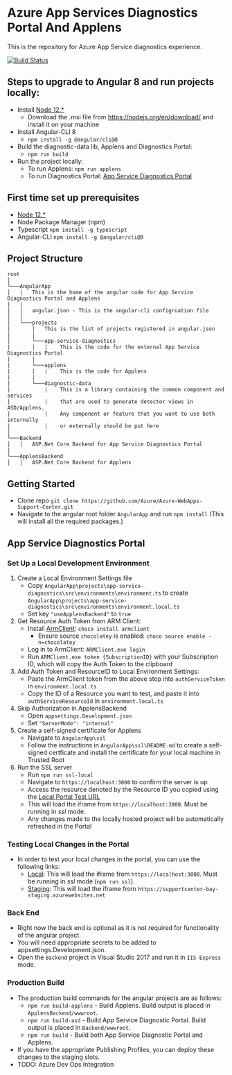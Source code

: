 # Azure App Services Diagnostics Portal And Applens

This is the repository for Azure App Service diagnostics experience.

[![Build Status](https://dev.azure.com/app-service-diagnostics-portal/app-service-diagnostics-portal/_apis/build/status/Angular%20PR%20Build?branchName=master)](https://dev.azure.com/app-service-diagnostics-portal/app-service-diagnostics-portal/_build/latest?definitionId=1&branchName=master)

## Steps to upgrade to Angular 8 and run projects locally:

- Install [Node 12.*](https://nodejs.org/en/download/)
   - Download the .msi file from https://nodejs.org/en/download/ and install it on your machine
- Install Angular-CLI 8
   - `npm install -g @angular/cli@8`
- Build the diagnostic-data lib, Applens and Diagnostics Portal:
  - `npm run build`
- Run the project locally:
   - To run Applens: `npm run applens`
   - To run Diagnostics Portal: <a class="anchor" aria-hidden="true" href="#app-service-diagnostics-portal">App Service Diagnostics Portal</a>
  
## First time set up prerequisites
- [Node 12.*](https://nodejs.org/en/download/)
- Node Package Manager (npm)
- Typescript
  `npm install -g typescript`
- Angular-CLI
  `npm install -g @angular/cli@8`

## Project Structure

```
root
│
└───AngularApp
│   │   This is the home of the angular code for App Service Diagnostics Portal and Applens
|   |
|   |   angular.json - This is the angular-cli configruation file
│   │
│   └───projects
|       |   This is the list of projects registered in angular.json
|       |
│       └───app-service-diagnostics
|       |   |    This is the code for the external App Service Diagnostics Portal
|       |
|       └───applens
|       |   |    This is the code for Applens
|       |
|       └───diagnostic-data
|           |    This is a library containing the common component and services
|           |    that are used to generate detector views in ASD/Applens.
|           |    Any component or feature that you want to use both internally
|           |    or externally should be put here
│
└───Backend
│   │   ASP.Net Core Backend for App Service Diagnostics Portal
|
└───ApplensBackend
│   │   ASP.Net Core Backend for Applens
```

## Getting Started

- Clone repo `git clone https://github.com/Azure/Azure-WebApps-Support-Center.git`
- Navigate to the angular root folder `AngularApp` and run `npm install` (This will install all the required packages.)

## App Service Diagnostics Portal

### Set Up a Local Development Environment

1. Create a Local Environment Settings file
   - Copy `AngularApp\projects\app-service-diagnostics\src\environments\environment.ts` to create `AngularApp\projects\app-service-diagnostics\src\environments\environment.local.ts`
   - Set key `"useApplensBackend"` to `true`
2. Get Resource Auth Token from ARM Client:
   - Install <a href="https://github.com/projectkudu/ARMClient">ArmClient</a>: `choco install armclient`
     - Ensure source `chocolatey` is enabled: `choco source enable -n=chocolatey`
   - Log in to ArmClient: `ARMClient.exe login`
   - Run `ARMClient.exe token {SubscriptionID}` with your Subscription ID, which will copy the Auth Token to the clipboard
3. Add Auth Token and ResourceID to Local Environment Settings:
   - Paste the ArmClient token from the above step into `authServiceToken` in `environment.local.ts`
   - Copy the ID of a Resource you want to test, and paste it into `authServiceResourceId` in `environment.local.ts`
4. Skip Authorization in ApplensBackend
   - Open `appsettings.Development.json`
   - Set `"ServerMode": "internal"`
5. Create a self-signed certificate for Applens
   - Navigate to `AngularApp\ssl`
   - Follow the instructions in `AngularApp\ssl\README.md` to create a self-signed certficate and install the certificate for your local machine in Trusted Root
6. Run the SSL server
   - Run `npm run ssl-local`
   - Navigate to `https://localhost:3000` to confirm the server is up
   - Access the resource denoted by the Resource ID you copied using the [Local Portal Test URL](https://ms.portal.azure.com/?websitesextension_ext=asd.env%3Dlocal)
   - This will load the iframe from `https://localhost:3000`. Must be running in *ssl* mode.
   - Any changes made to the locally hosted project will be automatically refreshed in the Portal

### Testing Local Changes in the Portal

- In order to test your local changes in the portal, you can use the following links:
  - [Local](https://ms.portal.azure.com/?websitesextension_ext=asd.env%3Dlocal): This will load the iframe from `https://localhost:3000`. Must be running in *ssl* mode (`npm run ssl`).
  - [Staging](https://ms.portal.azure.com/?websitesextension_ext=asd.env%3Dstaging): This will load the iframe from `https://supportcenter-bay-staging.azurewebsites.net`

### Back End

- Right now the back end is optional as it is not required for functionality of the angular project.
- You will need appropriate secrets to be added to appsettings.Development.json.
- Open the `Backend` project in Visual Studio 2017 and run it in `IIS Express` mode.

### Production Build

- The production build commands for the angular projects are as follows:
  - `npm run build-applens` - Build Applens. Build output is placed in `ApplensBackend/wwwroot`.
  - `npm run build-asd` - Build App Service Diagnostic Portal. Build output is placed in `Backend/wwwroot`.
  - `npm run build` - Build both App Service Diagnostic Portal and Applens.
- If you have the appropriate Publishing Profiles, you can deploy these changes to the staging slots.
- TODO: Azure Dev Ops Integration
